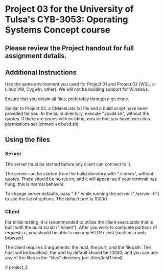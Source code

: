 #  Project 03 for the University of Tulsa's CYB-3053: Operating Systems Concept course

## Please review the Project handout for full assignment details.

## Additional Instructions

Use the same environment you used for Project 01 and Project 02 (WSL, a Linux VM, Cygwin, other). We will not be building support for Windows.

Ensure that you obtain all files, preferably through a git clone.

Similar to Project 02, a CMakeLists.txt file and a build script have been provided for you. In the build directory, execute "./build.sh", without the quotes. If there are issues with building, ensure that you have execution permissions set (chmod +x build.sh)

## Using the files

### Server

The server must be started before any client can connect to it.

The server can be started from the build directory with "./server", without quotes. There should be no return, and it will appear as if your terminal has hung: this is normal behavior.

To change server defaults, pass "-h" while running the server ("./server -h") to see the list of options. The default port is 10000. 

### Client

For initial testing, it is recommended to utilize the client executable that is built with the build script ("./client"). After you work to complete portions of requests.c, you should be able to use any HTTP client (such as a web browser).

The client requires 3 arguments: the host, the port, and the filepath. The host will be localhost, the port by default should be 10000, and you can use any of the files in the "files" directory (ex: /files/test1.html)


#   p r o j e c t _ 3  
 
